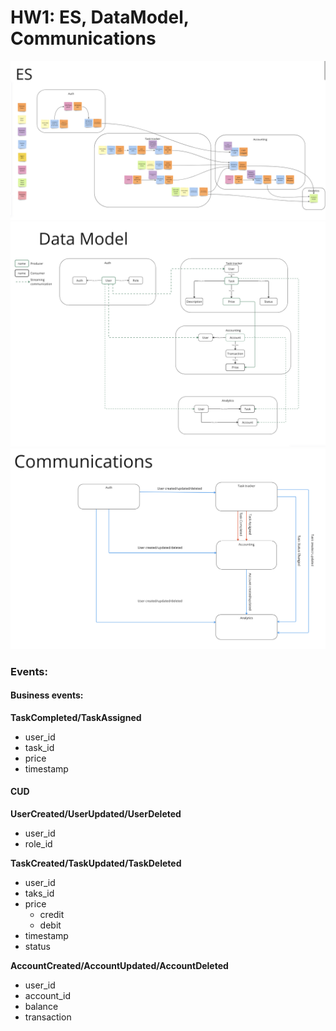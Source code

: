 # HW1: ES, DataModel, Communications

![Event storming](es.png)
![Data Model](dm.png)
![Comms Model](comms.png)

### Events:
#### Business events:
**TaskCompleted/TaskAssigned**
* user_id
* task_id
* price
* timestamp

#### CUD
**UserCreated/UserUpdated/UserDeleted**
* user_id
* role_id

**TaskCreated/TaskUpdated/TaskDeleted**
* user_id
* taks_id
* price
    * credit
    * debit
* timestamp
* status

**AccountCreated/AccountUpdated/AccountDeleted**
* user_id
* account_id
* balance
* transaction
